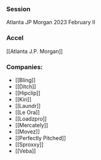 
### Session
Atlanta JP Morgan 2023 February II

### Accel
[[Atlanta J.P. Morgan]]

### Companies:
- [[Bling]]
- [[Ditch]]
- [[Hipclip]]
- [[Kiri]]
- [[Laundr]]
- [[Le Ora]]
- [[Loadzpro]]
- [[Mercately]]
- [[Movez]]
- [[Perfectly Pitched]]
- [[Sproxxy]]
- [[Veba]]


